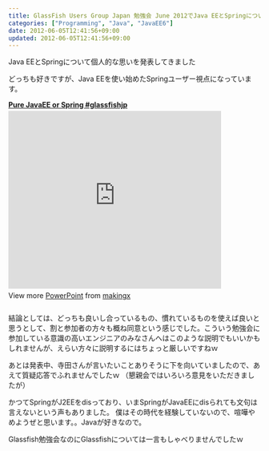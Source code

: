 ```yaml
---
title: GlassFish Users Group Japan 勉強会 June 2012でJava EEとSpringについて発表してきました glassfishjp
categories: ["Programming", "Java", "JavaEE6"]
date: 2012-06-05T12:41:56+09:00
updated: 2012-06-05T12:41:56+09:00
---
```


Java EEとSpringについて個人的な思いを発表してきました

どっちも好きですが、Java EEを使い始めたSpringユーザー視点になっています。

<div style="width:425px" id="__ss_13193996"> <strong style="display:block;margin:12px 0 4px"><a href="http://www.slideshare.net/makingx/pure-javaee-orspring" title="Pure JavaEE or Spring #glassfishjp" target="_blank">Pure JavaEE or Spring #glassfishjp</a></strong> <iframe src="http://www.slideshare.net/slideshow/embed_code/13193996" width="425" height="355" frameborder="0" marginwidth="0" marginheight="0" scrolling="no" allowfullscreen></iframe> <div style="padding:5px 0 12px"> View more <a href="http://www.slideshare.net/thecroaker/death-by-powerpoint" target="_blank">PowerPoint</a> from <a href="http://www.slideshare.net/makingx" target="_blank">makingx</a> </div> </div>

結論としては、どっちも良いし合っているもの、慣れているものを使えば良いと思うとして、割と参加者の方々も概ね同意という感じでした。こういう勉強会に参加している意識の高いエンジニアのみなさんへはこのような説明でもいいかもしれませんが、えらい方々に説明するにはちょっと厳しいですねｗ

あとは発表中、寺田さんが言いたいことありそうに下を向いていましたので、あえて質疑応答でふれませんでしたｗ
（懇親会ではいろいろ意見をいただきましたが）

かつてSpringがJ2EEをdisっており、いまSpringがJavaEEにdisられても文句は言えないという声もありました。
僕はその時代を経験していないので、喧嘩やめようぜと思います。。Javaが好きなので。

Glassfish勉強会なのにGlassfishについては一言もしゃべりませんでしたｗ



